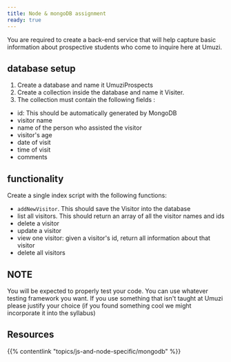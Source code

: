 ```yaml
---
title: Node & mongoDB assignment
ready: true
---
```


You are required to create a back-end service that will help capture basic information about prospective students who come to inquire here at Umuzi.

## database setup

1. Create a database and name it UmuziProspects
2. Create a collection inside the database and name it Visiter.
3. The collection must contain the following fields :

- id: This should be automatically generated by MongoDB
- visitor name
- name of the person who assisted the visitor
- visitor's age
- date of visit
- time of visit
- comments

## functionality

Create a single index script with the following functions:

- `addNewVisitor`. This should save the Visitor into the database
- list all visitors. This should return an array of all the visitor names and ids
- delete a visitor
- update a visitor
- view one visitor: given a visitor's id, return all information about that visitor
- delete all visitors

## NOTE

You will be expected to properly test your code. You can use whatever testing framework you want. If you use something that isn't taught at Umuzi please justify your choice (if you found something cool we might incorporate it into the syllabus)

## Resources

{{% contentlink "topics/js-and-node-specific/mongodb" %}}
